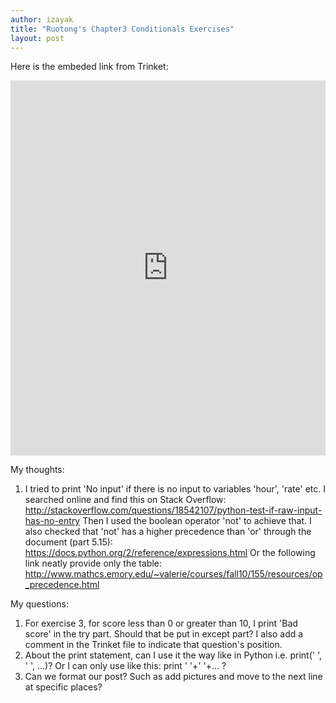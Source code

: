 ```yaml
---
author: izayak
title: "Ruotong's Chapter3 Conditionals Exercises"
layout: post
---
```


Here is the embeded link from Trinket:
<iframe src="https://trinket.io/embed/python/138830866d" width="100%" height="600" frameborder="0" marginwidth="0" marginheight="0" allowfullscreen></iframe>

My thoughts:
1. I tried to print 'No input' if there is no input to variables 'hour', 'rate' etc. 
I searched online and find this on Stack Overflow:
http://stackoverflow.com/questions/18542107/python-test-if-raw-input-has-no-entry
Then I used the boolean operator 'not' to achieve that.
I also checked that 'not' has a higher precedence than 'or' through the document (part 5.15):
https://docs.python.org/2/reference/expressions.html
Or the following link neatly provide only the table:
http://www.mathcs.emory.edu/~valerie/courses/fall10/155/resources/op_precedence.html

My questions:
1. For exercise 3, for score less than 0 or greater than 10, I print 'Bad score' in the try part. Should that be put in except part? 
I also add a comment in the Trinket file to indicate that question's position.
2. About the print statement, can I use it the way like in Python i.e. print(' ', ' ', ...)? Or I can only use like this: print ' '+' '+... ? 
3. Can we format our post? Such as add pictures and move to the next line at specific places?
